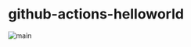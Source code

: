 # github-actions-helloworld

![main](https://github.com/kan01234/github-actions-helloworld/workflows/main/badge.svg)
